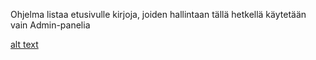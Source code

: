 Ohjelma listaa etusivulle kirjoja, joiden hallintaan tällä hetkellä käytetään vain Admin-panelia

[alt text](/harjoituksia/books/books.png)
